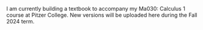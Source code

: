 I am currently building a textbook to accompany my Ma030: Calculus 1 course at Pitzer College. New versions will be uploaded here during the Fall 2024 term. 

